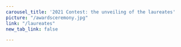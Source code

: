 ```yaml
---
carousel_title: '2021 Contest: the unveiling of the laureates'
picture: "/awardsceremony.jpg"
link: "/laureates"
new_tab_link: false

---
```


